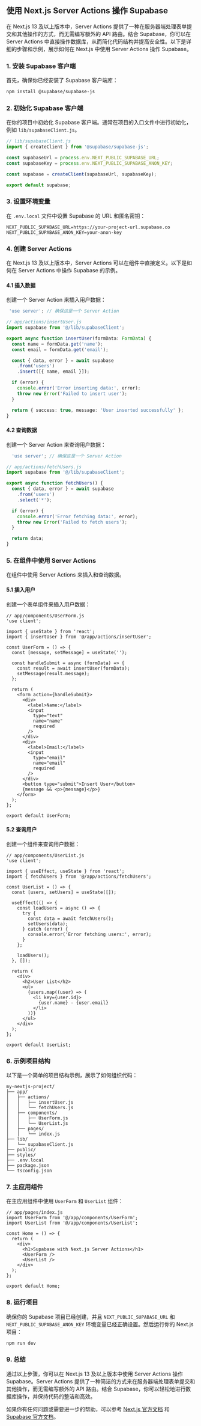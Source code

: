 ## 使用 Next.js Server Actions 操作 Supabase 

在 Next.js 13 及以上版本中，Server Actions 提供了一种在服务器端处理表单提交和其他操作的方式，而无需编写额外的 API 路由。结合 Supabase，你可以在 Server Actions 中直接操作数据库，从而简化代码结构并提高安全性。以下是详细的步骤和示例，展示如何在 Next.js 中使用 Server Actions 操作 Supabase。

### 1. 安装 Supabase 客户端

首先，确保你已经安装了 Supabase 客户端库：

```bash
npm install @supabase/supabase-js
```


### 2. 初始化 Supabase 客户端

在你的项目中初始化 Supabase 客户端。通常在项目的入口文件中进行初始化，例如 `lib/supabaseClient.js`。

```typescript
// lib/supabaseClient.js
import { createClient } from '@supabase/supabase-js';

const supabaseUrl = process.env.NEXT_PUBLIC_SUPABASE_URL;
const supabaseKey = process.env.NEXT_PUBLIC_SUPABASE_ANON_KEY;

const supabase = createClient(supabaseUrl, supabaseKey);

export default supabase;
```


### 3. 设置环境变量

在 `.env.local` 文件中设置 Supabase 的 URL 和匿名密钥：

```env
NEXT_PUBLIC_SUPABASE_URL=https://your-project-url.supabase.co
NEXT_PUBLIC_SUPABASE_ANON_KEY=your-anon-key
```


### 4. 创建 Server Actions

在 Next.js 13 及以上版本中，Server Actions 可以在组件中直接定义。以下是如何在 Server Actions 中操作 Supabase 的示例。

#### 4.1 插入数据

创建一个 Server Action 来插入用户数据：

```typescript
 'use server'; // 确保这是一个 Server Action

// app/actions/insertUser.js
import supabase from '@/lib/supabaseClient';

export async function insertUser(formData: FormData) {
  const name = formData.get('name');
  const email = formData.get('email');

  const { data, error } = await supabase
    .from('users')
    .insert([{ name, email }]);

  if (error) {
    console.error('Error inserting data:', error);
    throw new Error('Failed to insert user');
  }

  return { success: true, message: 'User inserted successfully' };
}

```


#### 4.2 查询数据

创建一个 Server Action 来查询用户数据：

```typescript
  'use server'; // 确保这是一个 Server Action

// app/actions/fetchUsers.js
import supabase from '@/lib/supabaseClient';

export async function fetchUsers() {
  const { data, error } = await supabase
    .from('users')
    .select('*');

  if (error) {
    console.error('Error fetching data:', error);
    throw new Error('Failed to fetch users');
  }

  return data;
}
```


### 5. 在组件中使用 Server Actions

在组件中使用 Server Actions 来插入和查询数据。

#### 5.1 插入用户

创建一个表单组件来插入用户数据：

```tsx
// app/components/UserForm.js
'use client';

import { useState } from 'react';
import { insertUser } from '@/app/actions/insertUser';

const UserForm = () => {
  const [message, setMessage] = useState('');

  const handleSubmit = async (formData) => {
    const result = await insertUser(formData);
    setMessage(result.message);
  };

  return (
    <form action={handleSubmit}>
      <div>
        <label>Name:</label>
        <input
          type="text"
          name="name"
          required
        />
      </div>
      <div>
        <label>Email:</label>
        <input
          type="email"
          name="email"
          required
        />
      </div>
      <button type="submit">Insert User</button>
      {message && <p>{message}</p>}
    </form>
  );
};

export default UserForm;
```


#### 5.2 查询用户

创建一个组件来查询用户数据：

```tsx
// app/components/UserList.js
'use client';

import { useEffect, useState } from 'react';
import { fetchUsers } from '@/app/actions/fetchUsers';

const UserList = () => {
  const [users, setUsers] = useState([]);

  useEffect(() => {
    const loadUsers = async () => {
      try {
        const data = await fetchUsers();
        setUsers(data);
      } catch (error) {
        console.error('Error fetching users:', error);
      }
    };

    loadUsers();
  }, []);

  return (
    <div>
      <h2>User List</h2>
      <ul>
        {users.map((user) => (
          <li key={user.id}>
            {user.name} - {user.email}
          </li>
        ))}
      </ul>
    </div>
  );
};

export default UserList;
```


### 6. 示例项目结构

以下是一个简单的项目结构示例，展示了如何组织代码：

```
my-nextjs-project/
├── app/
│   ├── actions/
│   │   ├── insertUser.js
│   │   └── fetchUsers.js
│   ├── components/
│   │   ├── UserForm.js
│   │   └── UserList.js
│   ├── pages/
│   │   └── index.js
├── lib/
│   └── supabaseClient.js
├── public/
├── styles/
├── .env.local
├── package.json
└── tsconfig.json
```


### 7. 主应用组件

在主应用组件中使用 `UserForm` 和 `UserList` 组件：

```tsx
// app/pages/index.js
import UserForm from '@/app/components/UserForm';
import UserList from '@/app/components/UserList';

const Home = () => {
  return (
    <div>
      <h1>Supabase with Next.js Server Actions</h1>
      <UserForm />
      <UserList />
    </div>
  );
};

export default Home;
```


### 8. 运行项目

确保你的 Supabase 项目已经创建，并且 `NEXT_PUBLIC_SUPABASE_URL` 和 `NEXT_PUBLIC_SUPABASE_ANON_KEY` 环境变量已经正确设置。然后运行你的 Next.js 项目：

```bash
npm run dev
```


### 9. 总结

通过以上步骤，你可以在 Next.js 13 及以上版本中使用 Server Actions 操作 Supabase。Server Actions 提供了一种简洁的方式来在服务器端处理表单提交和其他操作，而无需编写额外的 API 路由。结合 Supabase，你可以轻松地进行数据库操作，并保持代码的整洁和高效。

如果你有任何问题或需要进一步的帮助，可以参考 [Next.js 官方文档](https://nextjs.org/docs) 和 [Supabase 官方文档](https://supabase.io/docs)。
